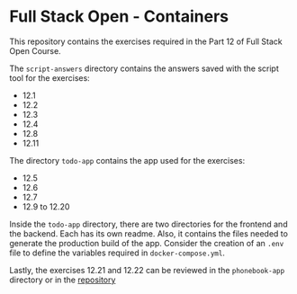 # Full Stack Open - Containers

This repository contains the exercises required in the Part 12 of Full Stack Open Course.

The `script-answers` directory contains the answers saved with the script tool for the exercises:

- 12.1
- 12.2
- 12.3
- 12.4
- 12.8
- 12.11

The directory `todo-app` contains the app used for the exercises:

- 12.5
- 12.6
- 12.7
- 12.9 to 12.20

Inside the `todo-app` directory, there are two directories for the frontend and the backend. Each has its own readme. Also, it contains the files needed to generate the production build of the app. Consider the creation of an `.env` file to define the variables required in `docker-compose.yml`.

Lastly, the exercises 12.21 and 12.22 can be reviewed in the `phonebook-app` directory or in the [repository](https://github.com/gus25888/phonebook-containers)
